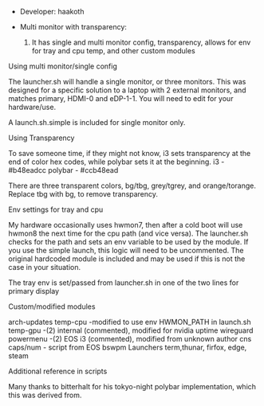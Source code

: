 * Developer: haakoth <rkeever at pm.me>
* Multi monitor with transparency:

  1. It has single and multi monitor config, transparency, allows for env for tray and cpu temp, and other custom modules
  
Using multi monitor/single config

The launcher.sh will handle a single monitor, or three monitors. This was designed for a specific solution to a laptop with 2 external monitors, and matches primary, HDMI-0 and eDP-1-1. You will need to edit for your hardware/use.

A launch.sh.simple is included for single monitor only.


Using Transparency

To save someone time, if they might not know, i3 sets transparency at the end of color hex codes, while polybar sets it at the beginning. 
i3      - #b48eadcc
polybar -  #ccb48ead

There are three transparent colors, bg/tbg, grey/tgrey, and orange/torange. Replace tbg with bg, to remove transparency.


Env settings for tray and cpu

My hardware occasionally uses hwmon7, then after a cold boot will use hwmon8 the next time for the cpu path (and vice versa). The launcher.sh checks for the path and sets an env variable to be used by the module. If you use the simple launch, this logic will need to be uncommented. The original hardcoded module is included and may be used if this is not the case in your situation.

The tray env is set/passed from launcher.sh in one of the two lines for primary display


Custom/modified modules

arch-updates
temp-cpu -modified to use env HWMON_PATH in launch.sh
temp-gpu -(2) internal (commented), modified for nvidia
uptime
wireguard 
powermenu -(2) EOS i3 (commented), modified from unknown author
cns caps/num - script from EOS bswpm
Launchers term,thunar, firfox, edge, steam

Additional reference in scripts

Many thanks to bitterhalt for his tokyo-night polybar implementation, which this was derived from.